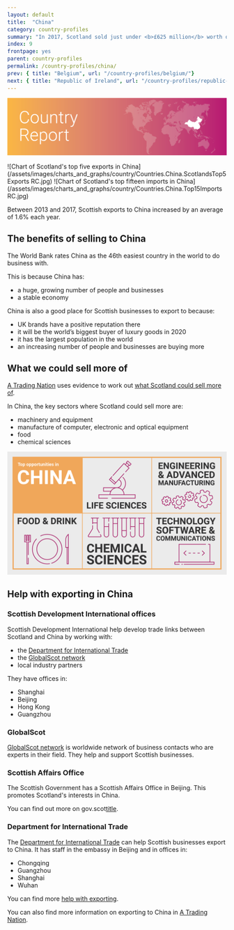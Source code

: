 ```yaml
---
layout: default
title:  "China"
category: country-profiles
summary: "In 2017, Scotland sold just under <b>£625 million</b> worth of exports to China. This is <b>7.2%</b> of Scotland’s total international exports."
index: 9
frontpage: yes
parent: country-profiles
permalink: /country-profiles/china/
prev: { title: "Belgium", url: "/country-profiles/belgium/"}
next: { title: "Republic of Ireland", url: "/country-profiles/republic-of-ireland/"}
---
```


![An image of China outlined on a map](/assets/images/country_maps/09-China.png)

![Chart of Scotland's top five exports in China](/assets/images/charts_and_graphs/country/Countries.China.ScotlandsTop5Exports RC.jpg)
![Chart of Scotland's top fifteen imports in China](/assets/images/charts_and_graphs/country/Countries.China.Top15Imports RC.jpg)

Between 2013 and 2017, Scottish exports to China increased by an average of 1.6% each year.

## The benefits of selling to China

The World Bank rates China as the 46th easiest country in the world to do business with.

This is because China has:

* a huge, growing number of people and businesses
* a stable economy

China is also a good place for Scottish businesses to export to because:

* UK brands have a positive reputation there
* it will be the world’s biggest buyer of luxury goods in 2020
* it has the largest population in the world
* an increasing number of people and businesses are buying more

## What we could sell more of
[A Trading Nation](https://www.example.com) uses evidence to work out [what Scotland could sell more of](https://tradingnation.mygov.scot/what-people-are-buying/).

In China, the key sectors where Scotland could sell more are:

* machinery and equipment
* manufacture of computer, electronic and optical equipment
* food
* chemical sciences

![An infographic of top opportunities in China](/assets/images/country_infographics/09-China-top-opportunities.png)

## Help with exporting in China

### Scottish Development International offices
Scottish Development International help develop trade links between Scotland and China by working with:

* the [Department for International Trade](https://www.gov.uk/government/organisations/department-for-international-trade)
* the [GlobalScot network](https://www.globalscot.com/)
* local industry partners

They have offices in:

* Shanghai
* Beijing
* Hong Kong
* Guangzhou

### GlobalScot
[GlobalScot network](https://www.globalscot.com/) is worldwide network of business contacts who are experts in their field. They help and support Scottish businesses.

### Scottish Affairs Office
The Scottish Government has a Scottish Affairs Office in Beijing. This promotes Scotland's interests in China.

You can find out more on gov.scot[title](https://www.example.com).

### Department for International Trade
The [Department for International Trade](https://www.gov.uk/guidance/exporting-to-china) can help Scottish businesses export to China. It has staff in the embassy in Beijing and in offices in:

* Chongqing
* Guangzhou
* Shanghai
* Wuhan

You can find more [help with exporting](https://tradingnation.mygov.scot/help-for-businesses/).

You can also find more information on exporting to China in [A Trading Nation](https://www.example.com).
